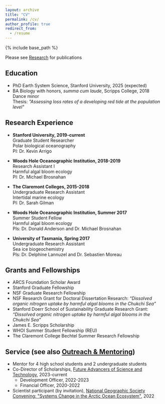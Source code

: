 ```yaml
---
layout: archive
title: "CV"
permalink: /cv/
author_profile: true
redirect_from:
  - /resume
---
```


{% include base_path %}

Please see [Research](https://slim8288.github.io/research) for publications 

## Education
* PhD Earth System Science, Stanford University, 2025 (expected)
* BA Biology with honors, _summa cum laude_, Scripps College, 2018 \
Dance minor \
Thesis: _"Assessing loss rates of a developing red tide at the population level"_

## Research Experience
* __Stanford University, 2019-current__ \
Graduate Student Researcher \
Polar biological oceanography \
PI: Dr. Kevin Arrigo 

* __Woods Hole Oceanographic Institution, 2018-2019__ \
Research Assistant I \
Harmful algal bloom ecology \
PI: Dr. Michael Brosnahan

* __The Claremont Colleges, 2015-2018__ \
Undergraduate Research Assistant \
Intertidal marine ecology \
PI: Dr. Sarah Gilman

* __Woods Hole Oceanographic Institution, Summer 2017__ \
Summer Student Fellow \
Harmful algal bloom ecology \
PIs: Dr. Donald Anderson and Dr. Michael Brosnahan

* __University of Tasmania, Spring 2017__ \
Undergraduate Research Assistant \
Sea ice biogeochemistry \
PIs: Dr. Delphine Lannuzel and Dr. Sebastien Moreau


## Grants and Fellowships
* ARCS Foundation Scholar Award
* Stanford Graduate Fellowship
* NSF Graduate Research Fellowship
* NSF Research Grant for Doctoral Dissertation Research: _“Dissolved organic nitrogen uptake by harmful algal blooms in the Chukchi Sea”_
* Stanford Doerr School of Sustainability Graduate Research Grant: _“Dissolved organic nitrogen uptake by harmful algal blooms in the Chukchi Sea”_
* James E. Scripps Scholarship
* WHOI Summer Student Fellowship (REU)
* The Claremont College Bechtel Summer Research Fellowship


## Service (see also [Outreach & Mentoring](https://slim8288.github.io/mentoring))
* Mentor for 4 high school students and 2 undergraduate students
* Co-Director of Scholarships, [Future Advancers of Science and Technology](https://www.fastprogram.org), 2023-current
  * Development Officer, 2022-2023
  * Financial Officer, 2020-2022
* Scientist participant (by invitation), [National Geographic Society Convening: "Systems Change in the Arctic Ocean Ecosystem"](https://www.nationalgeographic.com/environment/topic/perpetual-planet), 2022